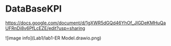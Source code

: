 # DataBaseKPI
https://docs.google.com/document/d/1gXWR5dGQd46YhOf_JIGDeKMHuQaUFRnDi8v6PfLcEZE/edit?usp=sharing

![image info](Lab1/lab1-ER Model.drawio.png)
